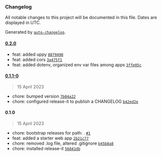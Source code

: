 ### Changelog

All notable changes to this project will be documented in this file. Dates are displayed in UTC.

Generated by [`auto-changelog`](https://github.com/CookPete/auto-changelog).

#### [0.2.0](https://github.com/gokceno/login-with-biometrics-poc/compare/0.1.1-0...0.2.0)

- feat: added uppy [`8879498`](https://github.com/gokceno/login-with-biometrics-poc/commit/88794985bc000dccae198d7444753fc1deb3dde2)
- feat: added cors [`3a475f1`](https://github.com/gokceno/login-with-biometrics-poc/commit/3a475f173af55512ffb4b5ef2acfb53b8ab225ac)
- feat: added dotenv, organized env var files among apps [`3ffe05c`](https://github.com/gokceno/login-with-biometrics-poc/commit/3ffe05c0fecd6bd6eb3d5849cbd67ddbbe167098)

#### [0.1.1-0](https://github.com/gokceno/login-with-biometrics-poc/compare/0.1.0...0.1.1-0)

> 15 April 2023

- chore: bumped version [`7b04a22`](https://github.com/gokceno/login-with-biometrics-poc/commit/7b04a22c4ca2a1e6306e266d290ccbbe0ceb9156)
- chore: configured release-it to publish a CHANGELOG [`b42ed2e`](https://github.com/gokceno/login-with-biometrics-poc/commit/b42ed2e6159dee4ac7159cd3b8071d7abbb53748)

#### 0.1.0

> 15 April 2023

- chore: bootstrap releases for path: . [`#1`](https://github.com/gokceno/login-with-biometrics-poc/pull/1)
- feat: added a starter web app [`2b21c77`](https://github.com/gokceno/login-with-biometrics-poc/commit/2b21c77168861266027e4b32fcb4e8e8d4fc5431)
- chore: removed .log file, altered .gitignore [`b45b8a8`](https://github.com/gokceno/login-with-biometrics-poc/commit/b45b8a883093ded5987b4ff1ef6465747e42238f)
- chore: installed release-it [`56841db`](https://github.com/gokceno/login-with-biometrics-poc/commit/56841db0c4f1fcf0aa10ae468a2267d7669d8320)
